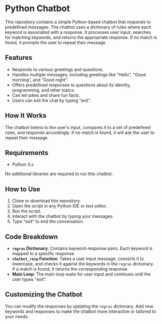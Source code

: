 # Python Chatbot

This repository contains a simple Python-based chatbot that responds to predefined messages. The chatbot uses a dictionary of rules where each keyword is associated with a response. It processes user input, searches for matching keywords, and returns the appropriate response. If no match is found, it prompts the user to repeat their message.

## Features

- Responds to various greetings and questions.
- Handles multiple messages, including greetings like "Hello", "Good morning", and "Good night".
- Offers predefined responses to questions about its identity, programming, and other topics.
- Can tell jokes and share fun facts.
- Users can exit the chat by typing "exit".

## How It Works

The chatbot listens to the user's input, compares it to a set of predefined rules, and responds accordingly. If no match is found, it will ask the user to repeat their message.

## Requirements

- Python 3.x

No additional libraries are required to run this chatbot.

## How to Use

1. Clone or download this repository.
2. Open the script in any Python IDE or text editor.
3. Run the script.
4. Interact with the chatbot by typing your messages.
5. Type "exit" to end the conversation.

## Code Breakdown

- **`regras` Dictionary**: Contains keyword-response pairs. Each keyword is mapped to a specific response.
- **`chatbot_resp` Function**: Takes a user input message, converts it to lowercase, and checks it against the keywords in the `regras` dictionary. If a match is found, it returns the corresponding response.
- **Main Loop**: The main loop waits for user input and continues until the user types "exit".

## Customizing the Chatbot

You can modify the responses by updating the `regras` dictionary. Add new keywords and responses to make the chatbot more interactive or tailored to your needs.

